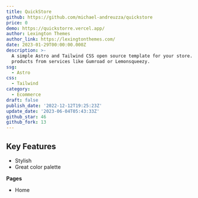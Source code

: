 ```yaml
---
title: QuickStore
github: https://github.com/michael-andreuzza/quickstore
price: 0
demo: https://quickstorre.vercel.app/
author: Lexington Themes
author_link: https://lexingtonthemes.com/
date: 2023-01-29T00:00:00.000Z
description: >-
  A simple Astro and Tailwind CSS open source template for your store. Embed
  products from services like Gumroad or Lemonsqueezy.
ssg:
  - Astro
css:
  - Tailwind
category:
  - Ecommerce
draft: false
publish_date: '2022-12-12T19:25:23Z'
update_date: '2023-06-04T05:43:33Z'
github_star: 46
github_fork: 13
---
```


## Key Features

- Stylish
- Great color palette

**Pages**
- Home
